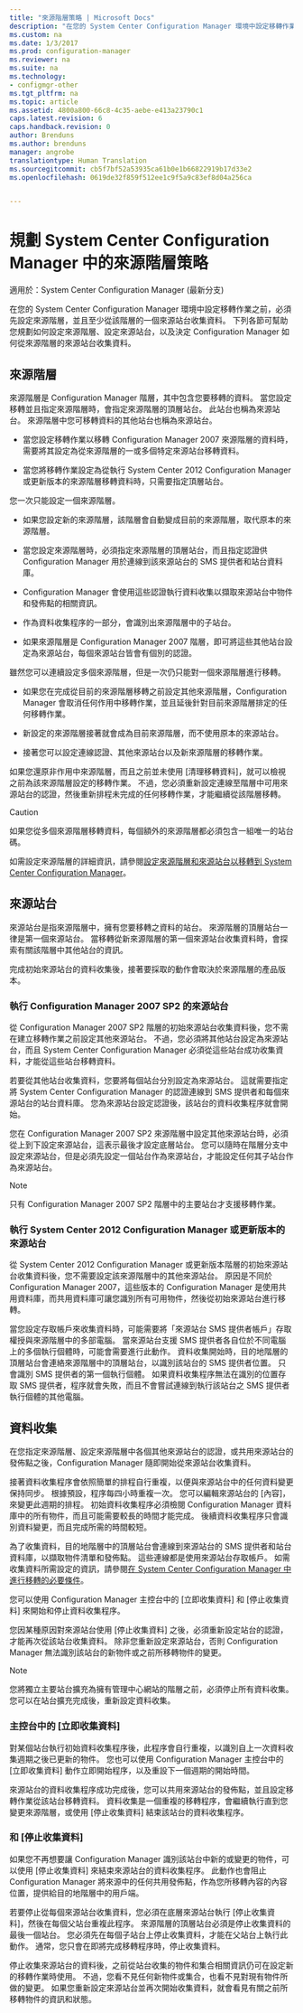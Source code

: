 ```yaml
---
title: "來源階層策略 | Microsoft Docs"
description: "在您的 System Center Configuration Manager 環境中設定移轉作業之前，必須先設定來源階層，並且至少從該階層中的一個來源站台收集資料。"
ms.custom: na
ms.date: 1/3/2017
ms.prod: configuration-manager
ms.reviewer: na
ms.suite: na
ms.technology:
- configmgr-other
ms.tgt_pltfrm: na
ms.topic: article
ms.assetid: 4800a800-66c8-4c35-aebe-e413a23790c1
caps.latest.revision: 6
caps.handback.revision: 0
author: Brenduns
ms.author: brenduns
manager: angrobe
translationtype: Human Translation
ms.sourcegitcommit: cb5f7bf52a53935ca61b0e1b66822919b17d33e2
ms.openlocfilehash: 0619de32f859f512ee1c9f5a9c83ef8d04a256ca


---
```

# <a name="plan-a-source-hierarchy-strategy-in-system-center-configuration-manager"></a>規劃 System Center Configuration Manager 中的來源階層策略

適用於：System Center Configuration Manager (最新分支)

在您的 System Center Configuration Manager 環境中設定移轉作業之前，必須先設定來源階層，並且至少從該階層的一個來源站台收集資料。 下列各節可幫助您規劃如何設定來源階層、設定來源站台，以及決定 Configuration Manager 如何從來源階層的來源站台收集資料。 

##  <a name="a-namebkmksourcehierarchiesa-source-hierarchies"></a><a name="BKMK_Source_Hierarchies"></a> 來源階層  
來源階層是 Configuration Manager 階層，其中包含您要移轉的資料。 當您設定移轉並且指定來源階層時，會指定來源階層的頂層站台。 此站台也稱為來源站台。 來源階層中您可移轉資料的其他站台也稱為來源站台。  

-   當您設定移轉作業以移轉 Configuration Manager 2007 來源階層的資料時，需要將其設定為從來源階層的一或多個特定來源站台移轉資料。  

-   當您將移轉作業設定為從執行 System Center 2012 Configuration Manager 或更新版本的來源階層移轉資料時，只需要指定頂層站台。  

您一次只能設定一個來源階層。  

-   如果您設定新的來源階層，該階層會自動變成目前的來源階層，取代原本的來源階層。  

-   當您設定來源階層時，必須指定來源階層的頂層站台，而且指定認證供 Configuration Manager 用於連線到該來源站台的 SMS 提供者和站台資料庫。  

-   Configuration Manager 會使用這些認證執行資料收集以擷取來源站台中物件和發佈點的相關資訊。  

-   作為資料收集程序的一部分，會識別出來源階層中的子站台。  

-   如果來源階層是 Configuration Manager 2007 階層，即可將這些其他站台設定為來源站台，每個來源站台皆會有個別的認證。  

雖然您可以連續設定多個來源階層，但是一次仍只能對一個來源階層進行移轉。  

-   如果您在完成從目前的來源階層移轉之前設定其他來源階層，Configuration Manager 會取消任何作用中移轉作業，並且延後針對目前來源階層排定的任何移轉作業。  

-   新設定的來源階層接著就會成為目前來源階層，而不使用原本的來源站台。  

-   接著您可以設定連線認證、其他來源站台以及新來源階層的移轉作業。  

如果您還原非作用中來源階層，而且之前並未使用 [清理移轉資料]，就可以檢視之前為該來源階層設定的移轉作業。 不過，您必須重新設定連線至階層中可用來源站台的認證，然後重新排程未完成的任何移轉作業，才能繼續從該階層移轉。  

> [!CAUTION]  
>  如果您從多個來源階層移轉資料，每個額外的來源階層都必須包含一組唯一的站台碼。  

如需設定來源階層的詳細資訊，請參閱[設定來源階層和來源站台以移轉到 System Center Configuration Manager](../../core/migration/configuring-source-hierarchies-and-source-sites-for-migration.md)。  

##  <a name="a-namebkmksourcesitesa-source-sites"></a><a name="BKMK_Source_Sites"></a> 來源站台  
 來源站台是指來源階層中，擁有您要移轉之資料的站台。 來源階層的頂層站台一律是第一個來源站台。 當移轉從新來源階層的第一個來源站台收集資料時，會探索有關該階層中其他站台的資訊。  

 完成初始來源站台的資料收集後，接著要採取的動作會取決於來源階層的產品版本。  

### <a name="source-sites-that-run-configuration-manager-2007-sp2"></a>執行 Configuration Manager 2007 SP2 的來源站台  
 從 Configuration Manager 2007 SP2 階層的初始來源站台收集資料後，您不需在建立移轉作業之前設定其他來源站台。 不過，您必須將其他站台設定為來源站台，而且 System Center Configuration Manager 必須從這些站台成功收集資料，才能從這些站台移轉資料。  

 若要從其他站台收集資料，您要將每個站台分別設定為來源站台。 這就需要指定將 System Center Configuration Manager 的認證連線到 SMS 提供者和每個來源站台的站台資料庫。 您為來源站台設定認證後，該站台的資料收集程序就會開始。  

 您在 Configuration Manager 2007 SP2 來源階層中設定其他來源站台時，必須從上到下設定來源站台，這表示最後才設定底層站台。 您可以隨時在階層分支中設定來源站台，但是必須先設定一個站台作為來源站台，才能設定任何其子站台作為來源站台。  

> [!NOTE]  
>  只有 Configuration Manager 2007 SP2 階層中的主要站台才支援移轉作業。  

### <a name="source-sites-that-run-system-center-2012-configuration-manager-or-later"></a>執行 System Center 2012 Configuration Manager 或更新版本的來源站台  
 從 System Center 2012 Configuration Manager 或更新版本階層的初始來源站台收集資料後，您不需要設定該來源階層中的其他來源站台。 原因是不同於 Configuration Manager 2007，這些版本的 Configuration Manager 是使用共用資料庫，而共用資料庫可讓您識別所有可用物件，然後從初始來源站台進行移轉。  

 當您設定存取帳戶來收集資料時，可能需要將「來源站台 SMS 提供者帳戶」存取權授與來源階層中的多部電腦。 當來源站台支援 SMS 提供者各自位於不同電腦上的多個執行個體時，可能會需要進行此動作。 資料收集開始時，目的地階層的頂層站台會連絡來源階層中的頂層站台，以識別該站台的 SMS 提供者位置。 只會識別 SMS 提供者的第一個執行個體。 如果資料收集程序無法在識別的位置存取 SMS 提供者，程序就會失敗，而且不會嘗試連線到執行該站台之 SMS 提供者執行個體的其他電腦。  

##  <a name="a-namebkmkdatagatheringa-data-gathering"></a><a name="BKMK_Data_Gathering"></a> 資料收集  
 在您指定來源階層、設定來源階層中各個其他來源站台的認證，或共用來源站台的發佈點之後，Configuration Manager 隨即開始從來源站台收集資料。  

 接著資料收集程序會依照簡單的排程自行重複，以便與來源站台中的任何資料變更保持同步。 根據預設，程序每四小時重複一次。 您可以編輯來源站台的 [內容]，來變更此週期的排程。 初始資料收集程序必須檢閱 Configuration Manager 資料庫中的所有物件，而且可能需要較長的時間才能完成。 後續資料收集程序只會識別資料變更，而且完成所需的時間較短。  

 為了收集資料，目的地階層中的頂層站台會連線到來源站台的 SMS 提供者和站台資料庫，以擷取物件清單和發佈點。 這些連線都是使用來源站台存取帳戶。 如需收集資料所需設定的資訊，請參閱[在 System Center Configuration Manager 中進行移轉的必要條件](../../core/migration/prerequisites-for-migration.md)。  

 您可以使用 Configuration Manager 主控台中的 [立即收集資料] 和 [停止收集資料] 來開始和停止資料收集程序。  

 您因某種原因對來源站台使用 [停止收集資料] 之後，必須重新設定站台的認證，才能再次從該站台收集資料。 除非您重新設定來源站台，否則 Configuration Manager 無法識別該站台的新物件或之前所移轉物件的變更。  

> [!NOTE]  
>  您將獨立主要站台擴充為擁有管理中心網站的階層之前，必須停止所有資料收集。 您可以在站台擴充完成後，重新設定資料收集。  

### <a name="gather-data-now"></a>主控台中的 [立即收集資料]  
 對某個站台執行初始資料收集程序後，此程序會自行重複，以識別自上一次資料收集週期之後已更新的物件。 您也可以使用 Configuration Manager 主控台中的 [立即收集資料] 動作立即開始程序，以及重設下一個週期的開始時間。  

 來源站台的資料收集程序成功完成後，您可以共用來源站台的發佈點，並且設定移轉作業從該站台移轉資料。 資料收集是一個重複的移轉程序，會繼續執行直到您變更來源階層，或使用 [停止收集資料] 結束該站台的資料收集程序。  

### <a name="stop-gathering-data"></a>和 [停止收集資料]  
 如果您不再想要讓 Configuration Manager 識別該站台中新的或變更的物件，可以使用 [停止收集資料] 來結束來源站台的資料收集程序。 此動作也會阻止 Configuration Manager 將來源中的任何共用發佈點，作為您所移轉內容的內容位置，提供給目的地階層中的用戶端。  

 若要停止從每個來源站台收集資料，您必須在底層來源站台執行 [停止收集資料]，然後在每個父站台重複此程序。 來源階層的頂層站台必須是停止收集資料的最後一個站台。 您必須先在每個子站台上停止收集資料，才能在父站台上執行此動作。 通常，您只會在即將完成移轉程序時，停止收集資料。  

 停止收集來源站台的資料後，之前從站台收集的物件和集合相關資訊仍可在設定新的移轉作業時使用。 不過，您看不見任何新物件或集合，也看不見對現有物件所做的變更。 如果您重新設定來源站台並再次開始收集資料，就會看見有關之前所移轉物件的資訊和狀態。  



<!--HONumber=Jan17_HO1-->


